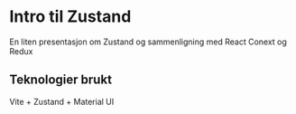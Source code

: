 # Intro til Zustand

En liten presentasjon om Zustand og sammenligning med React Conext og Redux

## Teknologier brukt

Vite + Zustand + Material UI
